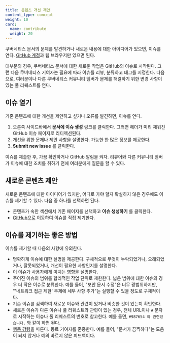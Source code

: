 ```yaml
---
title: 콘텐츠 개선 제안
content_type: concept
weight: 10
card:
  name: contribute
  weight: 20
---
```


<!-- overview -->

쿠버네티스 문서의 문제를 발견하거나 새로운 내용에 대한 아이디어가 있으면, 이슈를 연다. [GitHub 계정](https://github.com/join)과 웹 브라우저만 있으면 된다.

대부분의 경우, 쿠버네티스 문서에 대한 새로운 작업은 GitHub의 이슈로 시작된다. 그런 다음
쿠버네티스 기여자는 필요에 따라 이슈를 리뷰, 분류하고 태그를 지정한다. 다음으로, 여러분이나
다른 쿠버네티스 커뮤니티 멤버가 문제를 해결하기 위한 변경 사항이 있는 풀 리퀘스트를 연다.



<!-- body -->

## 이슈 열기

기존 콘텐츠에 대한 개선을 제안하고 싶거나 오류를 발견하면, 이슈를 연다.

1. 오른쪽 사이드바에서 **문서에 이슈 생성** 링크를 클릭한다. 그러면 헤더가
 미리 채워진 GitHub 이슈 페이지로 리디렉션된다.
2. 개선을 위한 문제나 제안 사항을 설명한다. 가능한 한 많은 정보를 제공한다.
3. **Submit new issue** 를 클릭한다.

이슈를 제출한 후, 가끔 확인하거나 GitHub 알림을 켜자.
리뷰어와 다른 커뮤니티 멤버가 이슈에 대한 조치를 취하기 전에
여러분에게 질문을 할 수 있다.

## 새로운 콘텐츠 제안

새로운 콘텐츠에 대한 아이디어가 있지만, 어디로 가야 할지 확실하지 않은 경우에도
이슈를 제기할 수 있다. 다음 중 하나를 선택하면 된다.

- 콘텐츠가 속한 섹션에서 기존 페이지를 선택하고 **이슈 생성하기** 를 클릭한다.
- [GitHub](https://github.com/kubernetes/website/issues/new/)으로 이동하여 이슈를 직접 제기한다.

## 이슈를 제기하는 좋은 방법


이슈를 제기할 때 다음의 사항에 유의한다.

- 명확하게 이슈에 대한 설명을 제공한다. 구체적으로 무엇이 누락되었거나, 오래되었거나,
  잘못되었거나, 개선이 필요한 사항인지를 설명한다.
- 이 이슈가 사용자에게 미치는 영향을 설명한다.
- 주어진 이슈의 범위를 합리적인 작업 단위로 제한한다. 넓은 범위에 대한
  이슈의 경우 더 작은 이슈로 분류한다. 예를 들어, "보안 문서 수정"은
  너무 광범위하지만, "'네트워크 접근 제한' 주제에 세부 사항 추가"는
  실행할 수 있을 정도로 구체적이다.
- 기존 이슈를 검색하여 새로운 이슈와 관련이 있거나 비슷한 것이 있는지
  확인한다.
- 새로운 이슈가 다른 이슈나 풀 리퀘스트와 관련이 있는 경우, 전체 URL이나
  `#` 문자로 시작하는 이슈나 풀 리퀘스트의 번호로
  참고한다. 예를 들면, `#987654 와 관련있습니다.` 와 같이 하면 된다.
- [행동 강령](/ko/community/code-of-conduct/)을 따른다. 동료 기여자를
  존중한다. 예를 들어, "문서가 끔찍하다"는 도움이
  되지 않거나 예의 바르지 않은 피드백이다.
